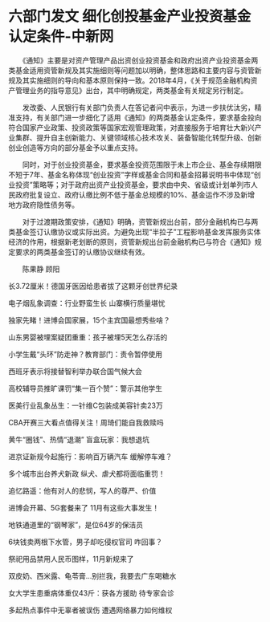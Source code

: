 # 六部门发文 细化创投基金产业投资基金认定条件-中新网

　　《通知》主要是对资产管理产品出资创业投资基金和政府出资产业投资基金两类基金适用资管新规及其实施细则等问题加以明确，整体思路和主要内容与资管新规及其实施细则的导向和基本原则保持一致。2018年4月，《关于规范金融机构资产管理业务的指导意见》出台，其中明确规定，两类基金有关规定另行制定。

　　发改委、人民银行有关部门负责人在答记者问中表示，为进一步扶优汰劣，精准支持，有关部门进一步细化了适用《通知》的两类基金认定条件，要求基金投向符合国家产业政策、投资政策等国家宏观管理政策，对直接服务于培育壮大新兴产业集群、提升自主创新能力、关键领域核心技术攻关、装备智能化转型升级、创新创业创造等方向的部分基金予以重点支持。

　　同时，对于创业投资基金，要求基金投资范围限于未上市企业、基金存续期限不短于7年、基金名称体现“创业投资”字样或基金合同和基金招募说明书中体现“创业投资”策略等；对于政府出资产业投资基金，要求由中央、省级或计划单列市人民政府批复设立、政府认缴比例不低于基金总规模的10%、基金运作不涉及新增地方政府隐性债务等。

　　对于过渡期政策安排，《通知》明确，资管新规出台前，部分金融机构已与两类基金签订认缴协议或实际出资。为避免出现“半拉子”工程影响基金发挥服务实体经济的作用，根据新老划断的原则，资管新规出台前金融机构已与符合《通知》规定要求的两类基金签订的认缴协议继续有效。

　　陈果静 顾阳

长3.72厘米！德国牙医因给患者拔了这颗牙创世界纪录

电子烟乱象调查：行业野蛮生长 山寨横行质量堪忧

独家先睹！进博会国家展，15个主宾国最想秀些啥？  

山东男婴被埋案疑团重重：孩子被埋5天怎么存活的

小学生戴“头环”防走神？教育部门：责令暂停使用

西班牙表示将接替智利举办联合国气候大会

高校辅导员推旷课罚“集一百个赞”：警示其他学生

医美行业乱象丛生：一针维C包装成美容针卖23万

CBA开赛三大看点值得关注！周琦们能自我救赎吗

黄牛“圈钱”、热情“退潮” 盲盒玩家：我想退坑

进京证新规今起施行：影响百万辆汽车 缓解停车难？

多个城市出台养犬新政 纵犬、虐犬都将面临重罚！

追忆路遥：他有对人的悲悯，写人的尊严、价值

进博会开幕、5G套餐来了 11月有这些大事发生！

地铁通道里的“钢琴家”，是位64岁的保洁员

6块钱卖两根下水管，男子却吃侵权官司 咋回事？

祭祀用品禁用人民币图样，11月新规来了

双皮奶、西米露、龟苓膏…别拦我，我要去广东喝糖水

女大学生患重病体重仅43斤：获各方援助 待专家会诊

多起热点事件中无辜者被误伤 遭遇网络暴力如何维权
